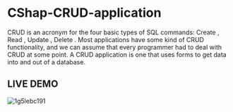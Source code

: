 # CShap-CRUD-application
CRUD is an acronym for the four basic types of SQL commands: Create , Read , Update , Delete . Most applications have some kind of CRUD functionality, and we can assume that every programmer had to deal with CRUD at some point. A CRUD application is one that uses forms to get data into and out of a database.

## LIVE DEMO
![1g5lebc191](https://cloud.githubusercontent.com/assets/13005159/19717563/08cb578c-9b83-11e6-9f35-e8d6bb89dee8.gif)

